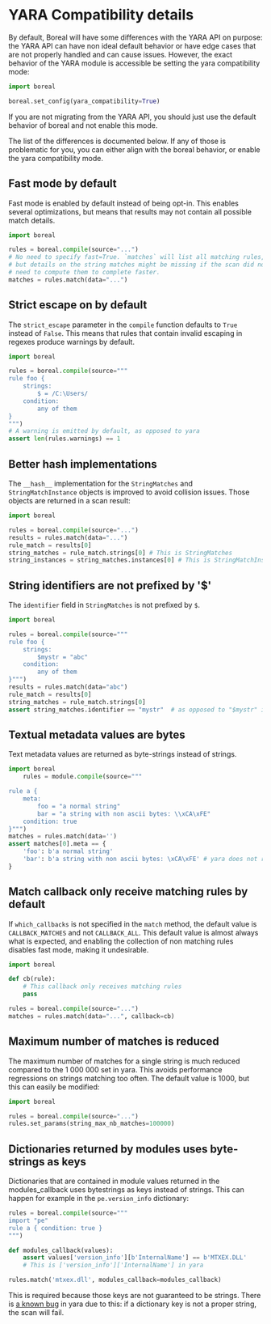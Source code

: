 # YARA Compatibility details

By default, Boreal will have some differences with the YARA API on purpose:
the YARA API can have non ideal default behavior or have edge cases that
are not properly handled and can cause issues. However, the exact behavior
of the YARA module is accessible be setting the yara compatibility mode:

```py
import boreal

boreal.set_config(yara_compatibility=True)
```

If you are not migrating from the YARA API, you should just use the
default behavior of boreal and not enable this mode.

The list of the differences is documented below. If any of those is problematic
for you, you can either align with the boreal behavior, or enable the
yara compatibility mode.

## Fast mode by default

Fast mode is enabled by default instead of being opt-in. This enables several
optimizations, but means that results may not contain all possible match details.

```py
import boreal

rules = boreal.compile(source="...")
# No need to specify fast=True. `matches` will list all matching rules,
# but details on the string matches might be missing if the scan did not
# need to compute them to complete faster.
matches = rules.match(data="...")
```

## Strict escape on by default

The `strict_escape` parameter in the `compile` function defaults to `True`
instead of `False`. This means that rules that contain invalid escaping
in regexes produce warnings by default.

```py
import boreal

rules = boreal.compile(source="""
rule foo {
    strings:
        $ = /C:\Users/
    condition:
        any of them
}
""")
# A warning is emitted by default, as opposed to yara
assert len(rules.warnings) == 1
```

## Better hash implementations

The `__hash__` implementation for the `StringMatches` and `StringMatchInstance`
objects is improved to avoid collision issues. Those objects are returned
in a scan result:

```py
import boreal

rules = boreal.compile(source="...")
results = rules.match(data="...")
rule_match = results[0]
string_matches = rule_match.strings[0] # This is StringMatches
string_instances = string_matches.instances[0] # This is StringMatchInstance
```

## String identifiers are not prefixed by '$'

The `identifier` field in `StringMatches` is not prefixed by `$`.

```py
import boreal

rules = boreal.compile(source="""
rule foo {
    strings:
        $mystr = "abc"
    condition:
        any of them
}""")
results = rules.match(data="abc")
rule_match = results[0]
string_matches = rule_match.strings[0]
assert string_matches.identifier == "mystr"  # as opposed to "$mystr" in yara
```

## Textual metadata values are bytes

Text metadata values are returned as byte-strings instead of strings.

```py
import boreal
    rules = module.compile(source="""

rule a {
    meta:
        foo = "a normal string"
        bar = "a string with non ascii bytes: \\xCA\xFE"
    condition: true
}""")
matches = rules.match(data='')
assert matches[0].meta == {
    'foo': b'a normal string'
    'bar': b'a string with non ascii bytes: \xCA\xFE' # yara does not return this properly
}
```

## Match callback only receive matching rules by default

If `which_callbacks` is not specified in the `match` method, the default value is
`CALLBACK_MATCHES` and not `CALLBACK_ALL`. This default value is almost always
what is expected, and enabling the collection of non matching rules disables
fast mode, making it undesirable.

```py
import boreal

def cb(rule):
    # This callback only receives matching rules
    pass

rules = boreal.compile(source="...")
matches = rules.match(data="...", callback=cb)
```

## Maximum number of matches is reduced

The maximum number of matches for a single string is much reduced
compared to the 1 000 000 set in yara. This avoids performance regressions
on strings matching too often. The default value is 1000, but this can easily
be modified:

```py
import boreal

rules = boreal.compile(source="...")
rules.set_params(string_max_nb_matches=100000)
```

## Dictionaries returned by modules uses byte-strings as keys

Dictionaries that are contained in module values returned in the modules_callback
uses bytestrings as keys instead of strings. This can happen for example in the
`pe.version_info` dictionary:

```py
rules = boreal.compile(source="""
import "pe"
rule a { condition: true }
""")

def modules_callback(values):
    assert values['version_info'][b'InternalName'] == b'MTXEX.DLL'
    # This is ['version_info']['InternalName'] in yara

rules.match('mtxex.dll', modules_callback=modules_callback)
```

This is required because those keys are not guaranteed to be strings.
There is [a known bug](https://github.com/VirusTotal/yara-python/issues/273) in
yara due to this: if a dictionary key is not a proper string, the scan will fail.
